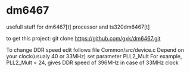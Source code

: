 dm6467
======

usefull stuff for dm6467[t] processor and ts320dm6467[t]

to get this project:
git clone https://github.com/gxk/dm6467.git

To change DDR speed edit follows file 
Common/src/device.c
Depend on your clock(usualy 40 or 33MHz) set parameter PLL2_Mult
For example, PLL2_Mult = 24, gives DDR speed of 396MHz in case of 33MHz clock
